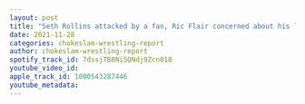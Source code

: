 ```yaml
---
layout: post
title: "Seth Rollins attacked by a fan, Ric Flair concerned about his legacy, Roman Reigns heading to Hollywood, plus news and rumors"
date: 2021-11-28
categories: chokeslam-wrestling-report
author: chokeslam-wrestling-report
spotify_track_id: 7dssjTB8NiSQNdj9Zcn018
youtube_video_id: 
apple_track_id: 1000543287446
youtube_metadata: 
---
```

